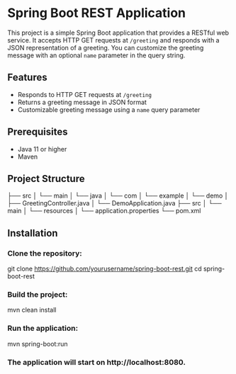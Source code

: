 # Spring Boot REST Application

This project is a simple Spring Boot application that provides a RESTful web service. It accepts HTTP GET requests at `/greeting` and responds with a JSON representation of a greeting. You can customize the greeting message with an optional `name` parameter in the query string.

## Features

- Responds to HTTP GET requests at `/greeting`
- Returns a greeting message in JSON format
- Customizable greeting message using a `name` query parameter

## Prerequisites

- Java 11 or higher
- Maven

## Project Structure

├── src
│ └── main
│ └── java
│ └── com
│ └── example
│ └── demo
│ ├── GreetingController.java
│ └── DemoApplication.java
├── src
│ └── main
│ └── resources
│ └── application.properties
└── pom.xml

## Installation

### Clone the repository:

git clone https://github.com/yourusername/spring-boot-rest.git
cd spring-boot-rest

### Build the project:

mvn clean install

### Run the application:

mvn spring-boot:run

### The application will start on http://localhost:8080.
